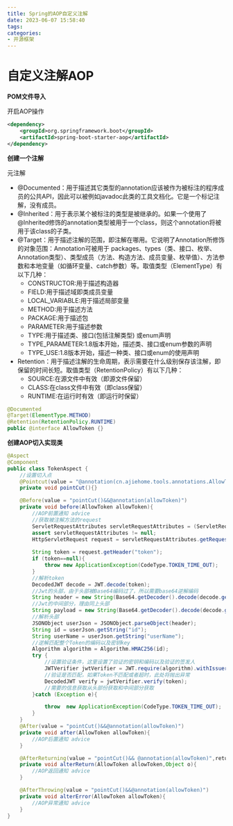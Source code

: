 ```yaml
---
title: Spring的AOP自定义注解
date: 2023-06-07 15:58:40
tags:
categories: 
- 开源框架
---
```

# 自定义注解AOP

**POM文件导入**

开启AOP操作

```xml
<dependency>
    <groupId>org.springframework.boot</groupId>
    <artifactId>spring-boot-starter-aop</artifactId>
</dependency>
```

**创建一个注解**

元注解

- @Documented：用于描述其它类型的annotation应该被作为被标注的程序成员的公共API，因此可以被例如javadoc此类的工具文档化。它是一个标记注解，没有成员。
- @Inherited：用于表示某个被标注的类型是被继承的。如果一个使用了@Inherited修饰的annotation类型被用于一个class，则这个annotation将被用于该class的子类。
- @Target：用于描述注解的范围，即注解在哪用。它说明了Annotation所修饰的对象范围：Annotation可被用于 packages、types（类、接口、枚举、Annotation类型）、类型成员（方法、构造方法、成员变量、枚举值）、方法参数和本地变量（如循环变量、catch参数）等。取值类型（ElementType）有以下几种：
  - CONSTRUCTOR:用于描述构造器
  - FIELD:用于描述域即类成员变量
  - LOCAL_VARIABLE:用于描述局部变量
  - METHOD:用于描述方法
  - PACKAGE:用于描述包
  - PARAMETER:用于描述参数
  - TYPE:用于描述类、接口(包括注解类型) 或enum声明
  - TYPE_PARAMETER:1.8版本开始，描述类、接口或enum参数的声明
  - TYPE_USE:1.8版本开始，描述一种类、接口或enum的使用声明
- Retention：用于描述注解的生命周期，表示需要在什么级别保存该注解，即保留的时间长短。取值类型（RetentionPolicy）有以下几种：
  - SOURCE:在源文件中有效（即源文件保留）
  - CLASS:在class文件中有效（即class保留）
  - RUNTIME:在运行时有效（即运行时保留）

```java
@Documented
@Target(ElementType.METHOD)
@Retention(RetentionPolicy.RUNTIME)
public @interface AllowToken {}
```

**创建AOP切入实现类**

```java
@Aspect
@Component
public class TokenAspect {
    //设置切入点
    @Pointcut(value = "@annotation(cn.ajiehome.tools.annotations.AllowToken)")
    private void pointCut(){}

    @Before(value = "pointCut()&&@annotation(allowToken)")
    private void before(AllowToken allowToken){
        //AOP前置通知 advice
        //获取被注解方法的request
        ServletRequestAttributes servletRequestAttributes = (ServletRequestAttributes) RequestContextHolder.getRequestAttributes();
        assert servletRequestAttributes != null;
        HttpServletRequest request = servletRequestAttributes.getRequest();
        
        String token = request.getHeader("token");
        if (token==null){
            throw new ApplicationException(CodeType.TOKEN_TIME_OUT);
        }
        //解析token
        DecodedJWT decode = JWT.decode(token);
        //Jwt的头部，由于头部被Base64编码过了，所以需要base64逆解编码
        String header = new String(Base64.getDecoder().decode(decode.getHeader()));
        //Jwt的中间部分，理由同上头部
        String payload = new String(Base64.getDecoder().decode(decode.getPayload()));
        //解析头部
        JSONObject userJson = JSONObject.parseObject(header);
        String id = userJson.getString("id");
        String userName = userJson.getString("userName");
        //逆解匹配整个Token的编码以及密钥key
        Algorithm algorithm = Algorithm.HMAC256(id);
        try {
            //设置验证条件，这里设置了验证的密钥和编码以及验证的签发人
            JWTVerifier jwtVerifier = JWT.require(algorithm).withIssuer(userName).build();
            //验证是否匹配，如果Token不匹配或者超时，此处将抛出异常
            DecodedJWT verify = jwtVerifier.verify(token);
            //需要的信息获取从头部份获取和中间部分获取
        }catch (Exception e){

            throw  new ApplicationException(CodeType.TOKEN_TIME_OUT);
        }
    }
    @After(value = "pointCut()&&@annotation(allowToken)")
    private void after(AllowToken allowToken){
        //AOP后置通知 advice
    }

    @AfterReturning(value = "pointCut()&& @annotation(allowToken)",returning = "o")
    private void alterReturn(AllowToken allowToken,Object o){
        //AOP返回通知 advice
    }

    @AfterThrowing(value = "pointCut()&&@annotation(allowToken)")
    private void alterError(AllowToken allowToken){
        //AOP异常通知 advice
    }
}

```

